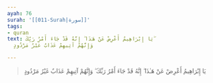 ```yaml
---
ayah: 76
surah: '[[011-Surah|سورة]]'
tags:
- quran
text: يَا إِبْرَاهِيمُ أَعْرِضْ عَنْ هَـٰذَا ۖ إِنَّهُ قَدْ جَاءَ أَمْرُ رَبِّكَ ۖ
  وَإِنَّهُمْ آتِيهِمْ عَذَابٌ غَيْرُ مَرْدُودٍ

---
```

> يَا إِبْرَاهِيمُ أَعْرِضْ عَنْ هَـٰذَا ۖ إِنَّهُ قَدْ جَاءَ أَمْرُ رَبِّكَ ۖ وَإِنَّهُمْ آتِيهِمْ عَذَابٌ غَيْرُ مَرْدُودٍ
